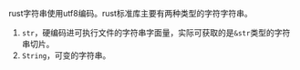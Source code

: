 rust字符串使用utf8编码。rust标准库主要有两种类型的字符字符串。

1. `str`，硬编码进可执行文件的字符串字面量，实际可获取的是`&str`类型的字符串切片。
2. `String`，可变的字符串。